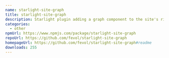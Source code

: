 ```yaml
---
name: starlight-site-graph
title: starlight-site-graph
description: Starlight plugin adding a graph component to the site's right-sidebar
categories:
  - other
npmUrl: https://www.npmjs.com/package/starlight-site-graph
repoUrl: https://github.com/fevol/starlight-site-graph
homepageUrl: https://github.com/fevol/starlight-site-graph#readme
downloads: 255
---
```

